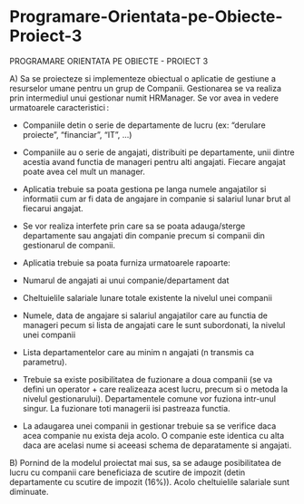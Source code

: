# Programare-Orientata-pe-Obiecte-Proiect-3
PROGRAMARE ORIENTATA PE OBIECTE - PROIECT 3

A) Sa se proiecteze si implementeze obiectual o aplicatie de gestiune a resurselor umane pentru un grup de Companii. Gestionarea se va realiza prin intermediul unui gestionar numit HRManager. Se vor avea in vedere urmatoarele caracteristici : 

 - Companiile detin o serie de departamente de lucru (ex: “derulare proiecte”, “financiar”, “IT”, ...) 

 - Companiile au o serie de angajati, distribuiti pe departamente, unii dintre acestia avand functia de manageri pentru alti angajati. Fiecare angajat poate avea cel mult un manager. 

 - Aplicatia trebuie sa poata gestiona pe langa numele angajatilor si informatii cum ar fi data de angajare in companie si salariul lunar brut al fiecarui angajat. 

 - Se vor realiza interfete prin care sa se poata adauga/sterge departamente sau angajati din companie precum si companii din gestionarul de companii.  

 - Aplicatia trebuie sa poata  furniza urmatoarele rapoarte: 

 - Numarul de angajati ai unui companie/departament dat  

 - Cheltuielile salariale lunare totale existente la nivelul unei companii 

 - Numele, data de angajare si salariul angajatilor care au functia de manageri pecum si lista de angajati care le sunt subordonati, la nivelul unei companii 

 - Lista departamentelor care au minim n angajati (n transmis ca parametru). 

 - Trebuie sa existe posibilitatea de fuzionare a doua companii (se va defini un operator + care realizeaza acest lucru, precum si o metoda la nivelul gestionarului).  Departamentele comune vor  fuziona intr-unul singur. La fuzionare toti managerii isi pastreaza functia.  

 - La adaugarea unei companii in gestionar trebuie sa se verifice daca acea companie nu exista deja acolo. O companie este identica cu alta daca are acelasi nume si aceeasi schema de deparatamente si angajati. 

 

B) Pornind de la modelul proiectat mai sus, sa se adauge posibilitatea de lucru cu companii care beneficiaza de scutire de impozit (detin departamente cu scutire de impozit (16%)). Acolo cheltuielile salariale sunt diminuate.   

